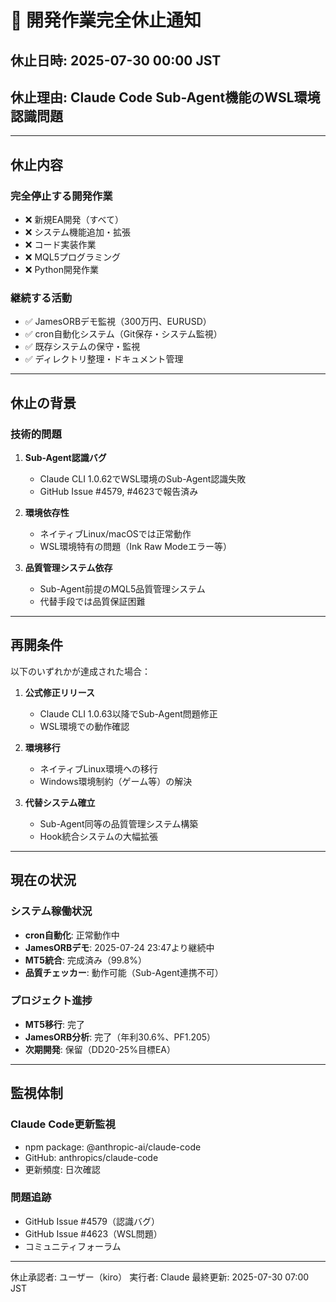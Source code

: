 # 🚫 開発作業完全休止通知

## 休止日時: 2025-07-30 00:00 JST
## 休止理由: Claude Code Sub-Agent機能のWSL環境認識問題

---

## 休止内容

### 完全停止する開発作業
- ❌ 新規EA開発（すべて）
- ❌ システム機能追加・拡張
- ❌ コード実装作業
- ❌ MQL5プログラミング
- ❌ Python開発作業

### 継続する活動
- ✅ JamesORBデモ監視（300万円、EURUSD）
- ✅ cron自動化システム（Git保存・システム監視）
- ✅ 既存システムの保守・監視
- ✅ ディレクトリ整理・ドキュメント管理

---

## 休止の背景

### 技術的問題
1. **Sub-Agent認識バグ**
   - Claude CLI 1.0.62でWSL環境のSub-Agent認識失敗
   - GitHub Issue #4579, #4623で報告済み
   
2. **環境依存性**
   - ネイティブLinux/macOSでは正常動作
   - WSL環境特有の問題（Ink Raw Modeエラー等）
   
3. **品質管理システム依存**
   - Sub-Agent前提のMQL5品質管理システム
   - 代替手段では品質保証困難

---

## 再開条件

以下のいずれかが達成された場合：

1. **公式修正リリース**
   - Claude CLI 1.0.63以降でSub-Agent問題修正
   - WSL環境での動作確認

2. **環境移行**
   - ネイティブLinux環境への移行
   - Windows環境制約（ゲーム等）の解決

3. **代替システム確立**
   - Sub-Agent同等の品質管理システム構築
   - Hook統合システムの大幅拡張

---

## 現在の状況

### システム稼働状況
- **cron自動化**: 正常動作中
- **JamesORBデモ**: 2025-07-24 23:47より継続中
- **MT5統合**: 完成済み（99.8%）
- **品質チェッカー**: 動作可能（Sub-Agent連携不可）

### プロジェクト進捗
- **MT5移行**: 完了
- **JamesORB分析**: 完了（年利30.6%、PF1.205）
- **次期開発**: 保留（DD20-25%目標EA）

---

## 監視体制

### Claude Code更新監視
- npm package: @anthropic-ai/claude-code
- GitHub: anthropics/claude-code
- 更新頻度: 日次確認

### 問題追跡
- GitHub Issue #4579（認識バグ）
- GitHub Issue #4623（WSL問題）
- コミュニティフォーラム

---

休止承認者: ユーザー（kiro）
実行者: Claude
最終更新: 2025-07-30 07:00 JST